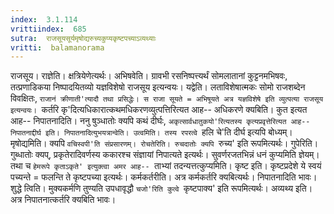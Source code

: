 ```yaml
---
index:  3.1.114
vrittiindex:  685
sutra:  राजसूयसूर्यमृषोद्यरुच्यकुप्यकृष्टपच्याऽव्यथ्याः
vritti:  balamanorama 
---
```


राजसूय। राज्ञेति। क्षत्रियेणेत्यर्थः। अभिषवेति। ग्रावभी रसनिष्पत्त्यर्थं सोमलातानां कुट्टनमभिषवः, तत्प्रणाडिकया निष्पादयितव्यो यज्ञविशेषो राजसूय इत्यन्वयः। यद्वेति। लताविशेषात्मकः सोमो राजशब्देन विवक्षितः, `राजानं क्रीणाती'त्यादौ तथा प्रसिद्धेः। स राजा सूयते = अभिषूयते अत्र यज्ञविशेषे इति व्युत्पत्या राजसूय इत्यन्वयः। `कर्तरि कृ'दित्यधिकारात्कथमधिकरणव्युत्पत्तिरित्यत आह-- अधिकरणे क्यबिति। कुत इत्यत आह-- निपातनादिति। ननु षुञ्धातोः क्यपि कथं दीर्घः, `अकृत्सार्वधातुकयो'रित्यतस्य कृत्यप्रवृत्तेरित्यत आह-- निपातनाद्दीर्घ इति। निपातनादित्युभयत्रान्वेति। उत्वमिति। तस्य रपरत्वे `हलि चे'ति दीर्घ इत्यपि बोध्यम्। मृषोद्यमिति। क्यपि `वचिस्वपी'ति संप्रसारणम्। रोचतेरिति। रुचदातोः क्यपि `रुच्य' इति रूपमित्यर्थः। गुपेरिति। गुब्धातोः क्यप्, प्रकृतेरादिवर्णस्य ककारश्च संज्ञायां निपात्यते इत्यर्थः। सुवर्णरजतभिन्नं धनं कुप्यमिति ज्ञेयम्। तथा च `हेमरूपे कृताऽकृते' इत्युक्त्वा अमर आह-- `ताभ्यां तदन्यत्तत्कुप्यमिति। कृष्ट इति। कृष्टप्रदेशे ये स्वयं पच्यन्ते = फलन्ति ते कृष्टपच्या इत्यर्थः। कर्मकर्तरीति। अत्र कर्मकर्तरि क्यबित्यर्थः। निपातनादिति भावः। शुद्धे त्विति। मुक्यकर्मणि तुण्यति उपधावृद्धौ `चजो'रिति कुत्वे `कृष्टपाक्य' इति रूपमित्यर्थः। अव्यथ्य इति। अत्र निपातनात्कर्तरि क्यबिति भावः। 

